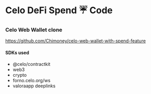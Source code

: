 # Celo DeFi Spend ☔ Code

### Celo Web Wallet clone

https://github.com/Chimoney/celo-web-wallet-with-spend-feature

#### SDKs used

- @celo/contractkit
- web3
- crypto
- forno.celo.org/ws
- valoraapp deeplinks
